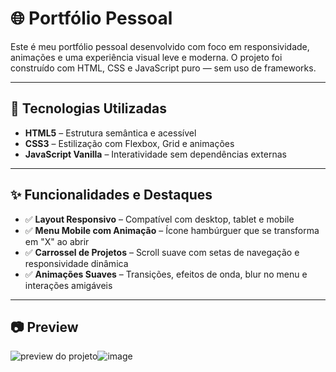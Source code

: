 # 🌐 Portfólio Pessoal

Este é meu portfólio pessoal desenvolvido com foco em responsividade, animações e uma experiência visual leve e moderna. O projeto foi construído com HTML, CSS e JavaScript puro — sem uso de frameworks.

---

## 🚀 Tecnologias Utilizadas

- **HTML5** – Estrutura semântica e acessível
- **CSS3** – Estilização com Flexbox, Grid e animações
- **JavaScript Vanilla** – Interatividade sem dependências externas

---

## ✨ Funcionalidades e Destaques

- ✅ **Layout Responsivo** – Compatível com desktop, tablet e mobile
- ✅ **Menu Mobile com Animação** – Ícone hambúrguer que se transforma em "X" ao abrir
- ✅ **Carrossel de Projetos** – Scroll suave com setas de navegação e responsividade dinâmica
- ✅ **Animações Suaves** – Transições, efeitos de onda, blur no menu e interações amigáveis

---

## 📷 Preview

![preview do projeto](https://placehold.co/800x400/333/fff?text=Insira+uma+imagem+de+preview+aqui)![image](https://github.com/user-attachments/assets/944665cf-e2a2-4ded-856e-6b99135e70df)



